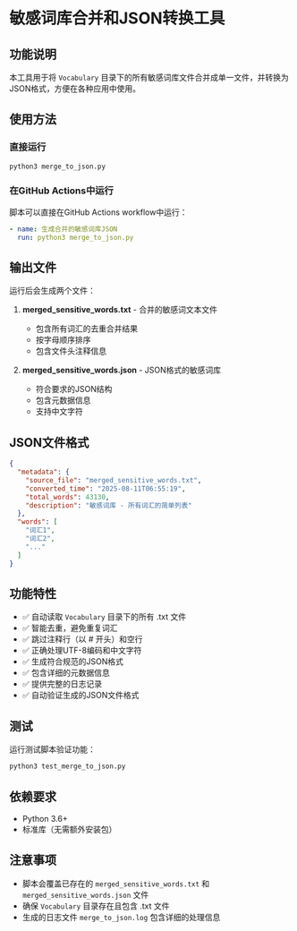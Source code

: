 # 敏感词库合并和JSON转换工具

## 功能说明

本工具用于将 `Vocabulary` 目录下的所有敏感词库文件合并成单一文件，并转换为JSON格式，方便在各种应用中使用。

## 使用方法

### 直接运行
```bash
python3 merge_to_json.py
```

### 在GitHub Actions中运行
脚本可以直接在GitHub Actions workflow中运行：
```yaml
- name: 生成合并的敏感词库JSON
  run: python3 merge_to_json.py
```

## 输出文件

运行后会生成两个文件：

1. **merged_sensitive_words.txt** - 合并的敏感词文本文件
   - 包含所有词汇的去重合并结果
   - 按字母顺序排序
   - 包含文件头注释信息

2. **merged_sensitive_words.json** - JSON格式的敏感词库
   - 符合要求的JSON结构
   - 包含元数据信息
   - 支持中文字符

## JSON文件格式

```json
{
  "metadata": {
    "source_file": "merged_sensitive_words.txt",
    "converted_time": "2025-08-11T06:55:19",
    "total_words": 43130,
    "description": "敏感词库 - 所有词汇的简单列表"
  },
  "words": [
    "词汇1",
    "词汇2",
    "..."
  ]
}
```

## 功能特性

- ✅ 自动读取 `Vocabulary` 目录下的所有 .txt 文件
- ✅ 智能去重，避免重复词汇
- ✅ 跳过注释行（以 # 开头）和空行
- ✅ 正确处理UTF-8编码和中文字符
- ✅ 生成符合规范的JSON格式
- ✅ 包含详细的元数据信息
- ✅ 提供完整的日志记录
- ✅ 自动验证生成的JSON文件格式

## 测试

运行测试脚本验证功能：
```bash
python3 test_merge_to_json.py
```

## 依赖要求

- Python 3.6+
- 标准库（无需额外安装包）

## 注意事项

- 脚本会覆盖已存在的 `merged_sensitive_words.txt` 和 `merged_sensitive_words.json` 文件
- 确保 `Vocabulary` 目录存在且包含 .txt 文件
- 生成的日志文件 `merge_to_json.log` 包含详细的处理信息